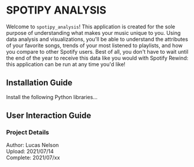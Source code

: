 # SPOTIPY ANALYSIS
Welcome to `spotipy_analysis`! This application is created for the sole purpose of understanding what makes your music unique to you. Using data analysis and visualizations, you'll be able to understand the attributes of your favorite songs, trends of your most listened to playlists, and how you compare to other Spotify users. Best of all, you don't have to wait until the end of the year to receive this data like you would with Spotify Rewind: this application can be run at any time you'd like!

## Installation Guide
Install the following Python libraries...

## User Interaction Guide

### Project Details
Author: Lucas Nelson <br>
Upload: 2021/07/14 <br>
Complete: 2021/07/xx
